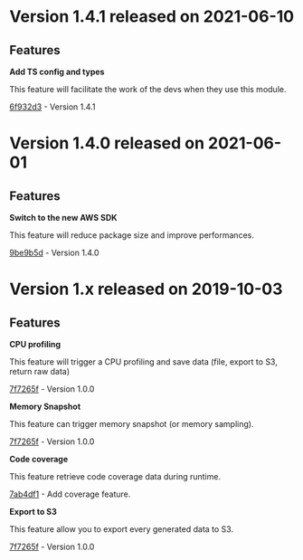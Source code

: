 # Version 1.4.1 released on 2021-06-10

## Features

**Add TS config and types**

This feature will facilitate the work of the devs when they use this module.  

[6f932d3](https://github.com/wallet77/v8-inspector-api/releases/tag/1.4.1) - Version 1.4.1

# Version 1.4.0 released on 2021-06-01

## Features

**Switch to the new AWS SDK**

This feature will reduce package size and improve performances.  

[9be9b5d](https://github.com/wallet77/v8-inspector-api/releases/tag/1.4.0) - Version 1.4.0

# Version 1.x released on 2019-10-03

## Features

**CPU profiling**

This feature will trigger a CPU profiling and save data (file, export to S3, return raw data)   

[7f7265f](https://github.com/wallet77/v8-inspector-api/commit/7f7265f50d31498ddf3a88534a3894ebfee0606f) - Version 1.0.0

**Memory Snapshot**

This feature can trigger memory snapshot (or memory sampling).

[7f7265f](https://github.com/wallet77/v8-inspector-api/commit/7f7265f50d31498ddf3a88534a3894ebfee0606f) - Version 1.0.0

**Code coverage**

This feature retrieve code coverage data during runtime.

[7ab4df1](https://github.com/wallet77/v8-inspector-api/commit/7ab4df1bb0094cdc8fcad6e7563612d6a87e1125) - Add coverage feature.

**Export to S3**

This feature allow you to export every generated data to S3.

[7f7265f](https://github.com/wallet77/v8-inspector-api/commit/7f7265f50d31498ddf3a88534a3894ebfee0606f) - Version 1.0.0
